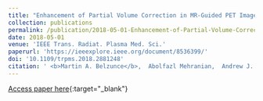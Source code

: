 ```yaml
---
title: "Enhancement of Partial Volume Correction in MR-Guided PET Image Reconstruction by Using MRI Voxel Sizes"
collection: publications
permalink: /publication/2018-05-01-Enhancement-of-Partial-Volume-Correction-in-MR-Guided-PET-Image-Reconstruction-by-Using-MRI-Voxel-Sizes
date: 2018-05-01
venue: 'IEEE Trans. Radiat. Plasma Med. Sci.'
paperurl: 'https://ieeexplore.ieee.org/document/8536399/'
doi: '10.1109/trpms.2018.2881248'
citation: ' <b>Martin A. Belzunce</b>,  Abolfazl Mehranian,  Andrew J. Reader, &quot;Enhancement of Partial Volume Correction in MR-Guided PET Image Reconstruction by Using MRI Voxel Sizes.&quot; <i>IEEE Trans. Radiat. Plasma Med. Sci.</i>, 2018.'
---
```

[Access paper here](https://ieeexplore.ieee.org/document/8536399/){:target="_blank"}
